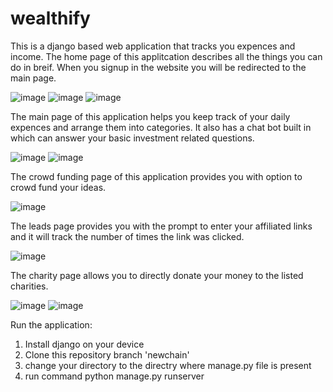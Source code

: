 # wealthify
This is a django based web application that tracks you expences and income.
The home page of this applitcation describes all the things you can do in breif. When you signup in the website you will be redirected to the main page.

![image](https://github.com/Ayush02004/wealthify/assets/122443505/27f3e44b-8fe7-45a3-9d5a-e7fdc00b25ea)
![image](https://github.com/Ayush02004/wealthify/assets/122443505/5a9c9620-5e15-4e03-b8d5-9bcca4a4eaaa)
![image](https://github.com/Ayush02004/wealthify/assets/122443505/c0402447-97af-43e1-8c95-c132feb2532e)

The main page of this application helps you keep track of your daily expences and arrange them into categories. It also has a chat bot built in which can answer your basic investment related questions.

![image](https://github.com/Ayush02004/wealthify/assets/122443505/3e6c96f3-3cce-4252-b759-0033b36f39d1)
![image](https://github.com/Ayush02004/wealthify/assets/122443505/1090683c-083b-42a3-ae16-ec7126705e12)

The crowd funding page of this application provides you with option to crowd fund your ideas.

![image](https://github.com/Ayush02004/wealthify/assets/122443505/5d95c246-a749-4129-bc1c-dacb3fb9e7f9)

The leads page provides you with the prompt to enter your affiliated links and it will track the number of times the link was clicked.

![image](https://github.com/Ayush02004/wealthify/assets/122443505/cbecd4f6-cb7b-4944-8e25-e205866d9dc5)

The charity page allows you to directly donate your money to the listed charities.

![image](https://github.com/Ayush02004/wealthify/assets/122443505/2297e5aa-1cac-4fc0-8048-2667c59fec8f)
![image](https://github.com/Ayush02004/wealthify/assets/122443505/931269ec-a9b5-4a99-91f4-83b7fe007349)

Run the application:
1) Install django on your device
2) Clone this repository branch 'newchain'
3) change your directory to the directry where manage.py file is present
4) run command python manage.py runserver
